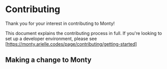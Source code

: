 # Contributing

Thank you for your interest in contributing to Monty!

This document explains the contributing process in full. If you're looking to
set up a developer environment, please see
[https://monty.arielle.codes/page/contributing/getting-started]

## Making a change to Monty

